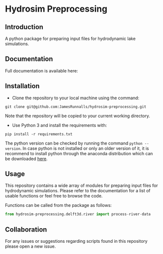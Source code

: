 # Hydrosim Preprocessing
## Introduction

A python package for preparing input files for hydrodynamic lake simulations.

## Documentation

Full documentation is available here: 

## Installation

- Clone the repository to your local machine using the command: 

 `git clone git@github.com:JamesRunnalls/hydrosim-preprocessing.git`
 
 Note that the repository will be copied to your current working directory.

- Use Python 3 and install the requirements with:

 `pip install -r requirements.txt`

 The python version can be checked by running the command `python --version`. In case python is not installed or only an older version of it, it is recommend to install python through the anaconda distribution which can be downloaded [here](https://www.anaconda.com/products/individual). 

## Usage

This repository contains a wide array of modules for preparing input files for hydrodynamic simulations.
Please refer to the documentation for a list of usable functions or feel free to browse the code. 

Functions can be called from the package as follows:

```python
from hydrosim-preprocessing.delft3d.river import process-river-data

```

## Collaboration

For any issues or suggestions regarding scripts found in this repository please open a new issue. 
